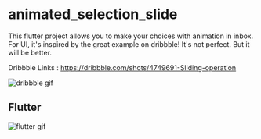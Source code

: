 # animated_selection_slide


This flutter project allows you to make your choices with animation in inbox.
For UI, it's inspired by the great example on dribbble! It's not perfect. But it will be better.

Dribbble Links : https://dribbble.com/shots/4749691-Sliding-operation

![dribbble gif](https://cdn.dribbble.com/users/1969947/screenshots/4749691/800-600_1.gif)


## Flutter

![flutter gif](https://raw.githubusercontent.com/sbilketay/inbox_mail/master/assets/images/img_flutter.gif)

